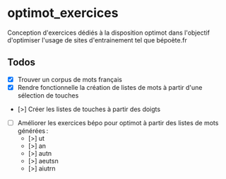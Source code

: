 # optimot_exercices
 Conception d'exercices dédiés à la disposition optimot dans l'objectif d'optimiser l'usage de sites d'entrainement tel que bépoète.fr

 ## Todos
 - [X] Trouver un corpus de mots français
 - [X] Rendre fonctionnelle la création de listes de mots à partir d'une sélection de touches
 - [>] Créer les listes de touches à partir des doigts
 - [ ] Améliorer les exercices bépo pour optimot à partir des listes de mots générées :
   - [>] ut
   - [>] an
   - [>] autn
   - [>] aeutsn
   - [>] aiutrn
